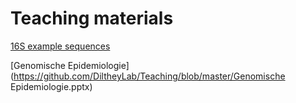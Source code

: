 # Teaching materials

[16S example sequences](https://github.com/DiltheyLab/Teaching/blob/master/16S_p.txt)

[Genomische Epidemiologie](https://github.com/DiltheyLab/Teaching/blob/master/Genomische Epidemiologie.pptx)

